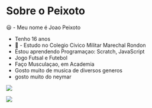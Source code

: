 # Sobre o Peixoto

 :smiley: - Meu nome é Joao Peixoto
- Tenho 16 anos
- :office: - Estudo no Colegio Civico Militar Marechal Rondon
- Estou aprendendo Programaçao: Scratch, JavaScript
- Jogo Futsal e Futebol
- Faço Musculaçao, em Academia 
- Gosto muito de musica de diversos generos
- gosto muito do neymar

![](https://img.shields.io/badge/Scratch-4D97FF?style=for-the-badge&logo=Scratch&logoColor=white)

![](https://img.shields.io/badge/JavaScript-323330?style=for-the-badge&logo=javascript&logoColor=F7DF1E)
